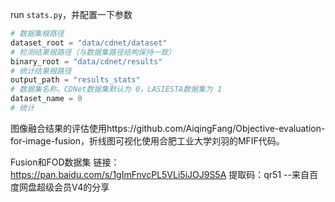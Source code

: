 
run `stats.py`，并配置一下参数
```python
# 数据集根路径
dataset_root = "data/cdnet/dataset"
# 检测结果根路径（与数据集路径结构保持一致）
binary_root = "data/cdnet/results"
# 统计结果根路径
output_path = "results_stats"
# 数据集名称，CDNet数据集默认为 0，LASIESTA数据集为 1
dataset_name = 0
# 统计
```

图像融合结果的评估使用https://github.com/AiqingFang/Objective-evaluation-for-image-fusion，折线图可视化使用合肥工业大学刘羽的MFIF代码。

Fusion和FOD数据集
链接：https://pan.baidu.com/s/1gImFnvcPL5VLi5iJOJ9S5A 
提取码：qr51 
--来自百度网盘超级会员V4的分享

